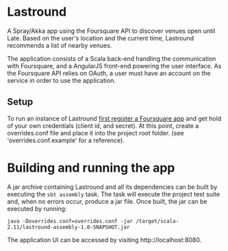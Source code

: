 # Lastround

A Spray/Akka app using the Foursquare API to discover venues open until Late.
Based on the user's location and the current time, Lastround recommends a list of
nearby venues.

The application consists of a Scala back-end handling the communication with
Foursquare, and a AngularJS front-end powering the user interface.
As the Foursquare API relies on OAuth, a user must have an account on the service
in order to use the application.

## Setup

To run an instance of Lastround [first register a Foursquare app](https://foursquare.com/developers/register)
and get hold of your own credentials (client id, and secret). At this point,
create a overrides.conf file and place it into the project root folder.
(see 'overrides.conf.example' for a reference).

# Building and running the app

A jar archive containing Lastround and all its dependencies can be built by executing
the `sbt assembly` task. The task will execute the project test suite and, when
no errors occur, produce a jar file. Once built, the jar can be executed by running:

    java -Doverrides.conf=overrides.conf -jar /target/scala-2.11/lastround-assembly-1.0-SNAPSHOT.jar

The application UI can be accessed by visiting http://localhost:8080.
